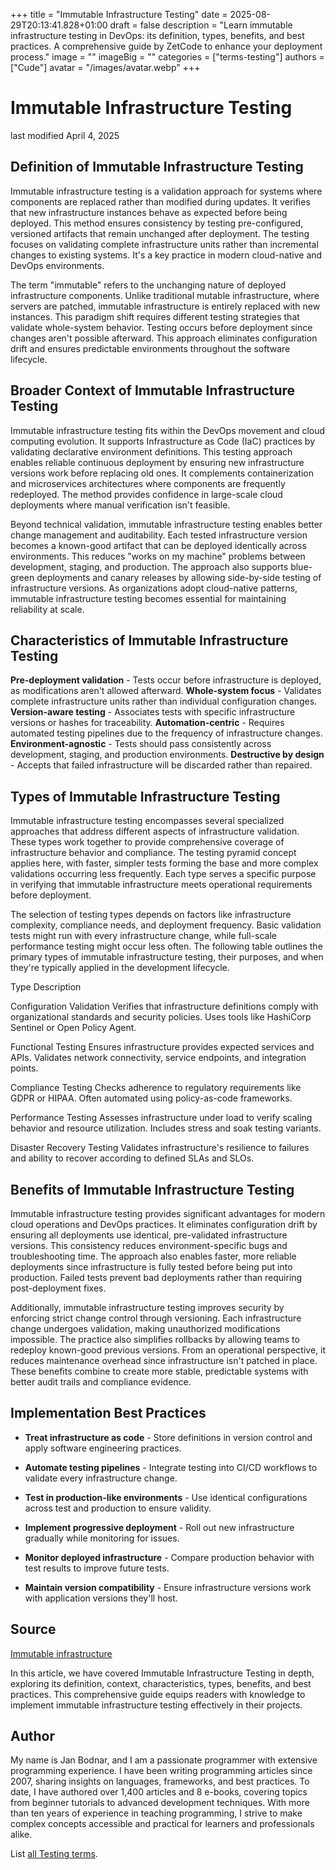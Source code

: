 +++
title = "Immutable Infrastructure Testing"
date = 2025-08-29T20:13:41.828+01:00
draft = false
description = "Learn immutable infrastructure testing in DevOps: its definition, types, benefits, and best practices. A comprehensive guide by ZetCode to enhance your deployment process."
image = ""
imageBig = ""
categories = ["terms-testing"]
authors = ["Cude"]
avatar = "/images/avatar.webp"
+++

# Immutable Infrastructure Testing

last modified April 4, 2025

## Definition of Immutable Infrastructure Testing

Immutable infrastructure testing is a validation approach for systems where
components are replaced rather than modified during updates. It verifies that
new infrastructure instances behave as expected before being deployed. This
method ensures consistency by testing pre-configured, versioned artifacts that
remain unchanged after deployment. The testing focuses on validating complete
infrastructure units rather than incremental changes to existing systems. It's a
key practice in modern cloud-native and DevOps environments.

The term "immutable" refers to the unchanging nature of deployed infrastructure
components. Unlike traditional mutable infrastructure, where servers are
patched, immutable infrastructure is entirely replaced with new instances. This
paradigm shift requires different testing strategies that validate whole-system
behavior. Testing occurs before deployment since changes aren't possible
afterward. This approach eliminates configuration drift and ensures predictable
environments throughout the software lifecycle.

## Broader Context of Immutable Infrastructure Testing

Immutable infrastructure testing fits within the DevOps movement and cloud
computing evolution. It supports Infrastructure as Code (IaC) practices by
validating declarative environment definitions. This testing approach enables
reliable continuous deployment by ensuring new infrastructure versions work
before replacing old ones. It complements containerization and microservices
architectures where components are frequently redeployed. The method provides
confidence in large-scale cloud deployments where manual verification isn't
feasible.

Beyond technical validation, immutable infrastructure testing enables better
change management and auditability. Each tested infrastructure version becomes a
known-good artifact that can be deployed identically across environments. This
reduces "works on my machine" problems between development, staging, and
production. The approach also supports blue-green deployments and canary
releases by allowing side-by-side testing of infrastructure versions. As
organizations adopt cloud-native patterns, immutable infrastructure testing
becomes essential for maintaining reliability at scale.

## Characteristics of Immutable Infrastructure Testing

**Pre-deployment validation** - Tests occur before infrastructure
is deployed, as modifications aren't allowed afterward.
**Whole-system focus** - Validates complete infrastructure units
rather than individual configuration changes.
**Version-aware testing** - Associates tests with specific
infrastructure versions or hashes for traceability.
**Automation-centric** - Requires automated testing pipelines due
to the frequency of infrastructure changes.
**Environment-agnostic** - Tests should pass consistently across
development, staging, and production environments.
**Destructive by design** - Accepts that failed infrastructure
will be discarded rather than repaired.

## Types of Immutable Infrastructure Testing

Immutable infrastructure testing encompasses several specialized approaches that
address different aspects of infrastructure validation. These types work together
to provide comprehensive coverage of infrastructure behavior and compliance. The
testing pyramid concept applies here, with faster, simpler tests forming the base
and more complex validations occurring less frequently. Each type serves a
specific purpose in verifying that immutable infrastructure meets operational
requirements before deployment.

The selection of testing types depends on factors like infrastructure complexity,
compliance needs, and deployment frequency. Basic validation tests might run with
every infrastructure change, while full-scale performance testing might occur
less often. The following table outlines the primary types of immutable
infrastructure testing, their purposes, and when they're typically applied in the
development lifecycle.

Type
Description

Configuration Validation
Verifies that infrastructure definitions comply with organizational standards
and security policies. Uses tools like HashiCorp Sentinel or Open Policy Agent.

Functional Testing
Ensures infrastructure provides expected services and APIs. Validates network
connectivity, service endpoints, and integration points.

Compliance Testing
Checks adherence to regulatory requirements like GDPR or HIPAA. Often
automated using policy-as-code frameworks.

Performance Testing
Assesses infrastructure under load to verify scaling behavior and resource
utilization. Includes stress and soak testing variants.

Disaster Recovery Testing
Validates infrastructure's resilience to failures and ability to recover
according to defined SLAs and SLOs.

## Benefits of Immutable Infrastructure Testing

Immutable infrastructure testing provides significant advantages for modern cloud
operations and DevOps practices. It eliminates configuration drift by ensuring
all deployments use identical, pre-validated infrastructure versions. This
consistency reduces environment-specific bugs and troubleshooting time. The
approach also enables faster, more reliable deployments since infrastructure is
fully tested before being put into production. Failed tests prevent bad
deployments rather than requiring post-deployment fixes.

Additionally, immutable infrastructure testing improves security by enforcing
strict change control through versioning. Each infrastructure change undergoes
validation, making unauthorized modifications impossible. The practice also
simplifies rollbacks by allowing teams to redeploy known-good previous versions.
From an operational perspective, it reduces maintenance overhead since
infrastructure isn't patched in place. These benefits combine to create more
stable, predictable systems with better audit trails and compliance evidence.

## Implementation Best Practices

- **Treat infrastructure as code** - Store definitions in version control and apply software engineering practices.

- **Automate testing pipelines** - Integrate testing into CI/CD workflows to validate every infrastructure change.

- **Test in production-like environments** - Use identical configurations across test and production to ensure validity.

- **Implement progressive deployment** - Roll out new infrastructure gradually while monitoring for issues.

- **Monitor deployed infrastructure** - Compare production behavior with test results to improve future tests.

- **Maintain version compatibility** - Ensure infrastructure versions work with application versions they'll host.

## Source

[Immutable infrastructure](https://en.wikipedia.org/wiki/Immutable_infrastructure)

In this article, we have covered Immutable Infrastructure Testing in depth,
exploring its definition, context, characteristics, types, benefits, and best
practices. This comprehensive guide equips readers with knowledge to implement
immutable infrastructure testing effectively in their projects.

## Author

My name is Jan Bodnar, and I am a passionate programmer with extensive
programming experience. I have been writing programming articles since 2007,
sharing insights on languages, frameworks, and best practices. To date, I have
authored over 1,400 articles and 8 e-books, covering topics from beginner
tutorials to advanced development techniques. With more than ten years of
experience in teaching programming, I strive to make complex concepts accessible
and practical for learners and professionals alike.

List [all Testing terms](/all/#terms-test).